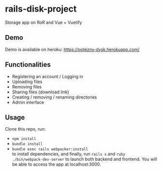 # rails-disk-project
Storage app on RoR and Vue + Vuetify

## Demo
Demo is available on heroku: https://potezny-dysk.herokuapp.com/

## Functionalities
+ Registering an account / Logging in
+ Uploading files
+ Removing files
+ Sharing files (download link)
+ Creating / removing / renaming directories
+ Admin interface

## Usage
Clone this repo, run: 
+ `npm install`
+ `bundle install`
+ `bundle exec rails webpacker:install`  
to install dependencies, and finally, run `rails s` and `ruby ./bin/webpack-dev-server` to launch both backend and frontend. You will be able to access the app at localhost:3000.
